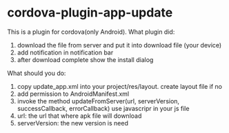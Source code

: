 # cordova-plugin-app-update
This is a plugin for cordova(only Android). What plugin did:
 1. download the file from server and put it into download file (your device)
 2. add notification in notification bar
 3. after download complete show the install dialog

What should you do:
 1. copy update_app.xml into your project/res/layout. create layout file if no
 2. add permission <uses-permission android:name="android.permission.WRITE_EXTERNAL_STORAGE" /> to AndroidManifest.xml
 3. invoke the method updateFromServer(url, serverVersion, successCallback, errorCallback) use javascripr in your js file
 4. url: the url that where apk file will download
 5. serverVersion: the new version is need
